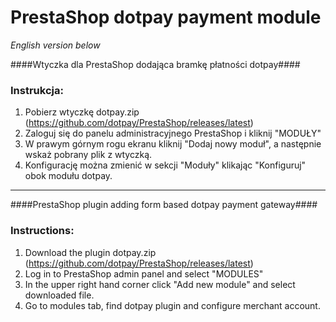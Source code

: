 PrestaShop dotpay payment module
=====================

*English version below*

####Wtyczka dla PrestaShop dodająca bramkę płatności dotpay####

### Instrukcja: ###
1. Pobierz wtyczkę dotpay.zip (https://github.com/dotpay/PrestaShop/releases/latest)
2. Zaloguj się do panelu administracyjnego PrestaShop i kliknij "MODUŁY"
3. W prawym górnym rogu ekranu kliknij "Dodaj nowy moduł", a następnie wskaż pobrany plik z wtyczką.
4. Konfigurację można zmienić w sekcji "Moduły" klikając "Konfiguruj" obok modułu dotpay.

---------------------------------------

####PrestaShop plugin adding form based dotpay payment gateway####

### Instructions: ###
1. Download the plugin dotpay.zip (https://github.com/dotpay/PrestaShop/releases/latest)
2. Log in to PrestaShop admin panel and select "MODULES"
3. In the upper right hand corner click "Add new module" and select downloaded file.
4. Go to modules tab, find dotpay plugin and configure merchant account.